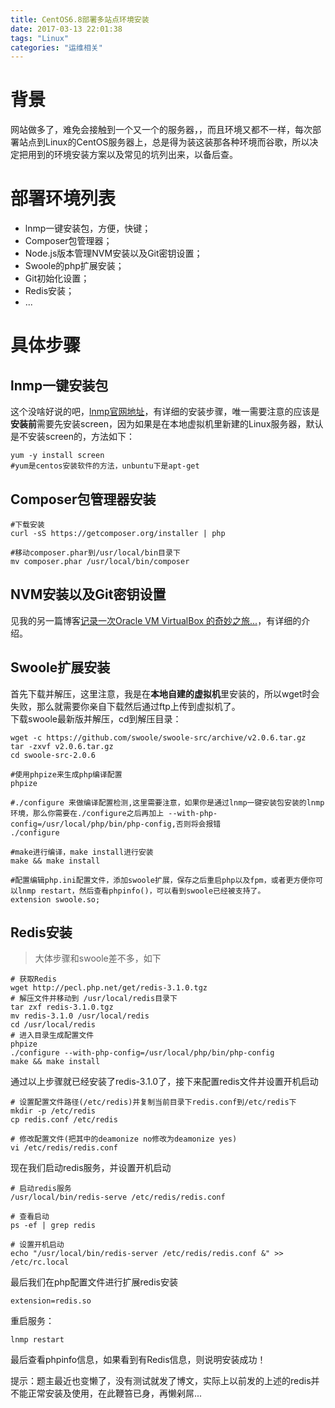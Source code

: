 ```yaml
---
title: CentOS6.8部署多站点环境安装
date: 2017-03-13 22:01:38
tags: "Linux"
categories: "运维相关"
---
```

# 背景   
网站做多了，难免会接触到一个又一个的服务器，，而且环境又都不一样，每次部署站点到Linux的CentOS服务器上，总是得为装这装那各种环境而谷歌，所以决定把用到的环境安装方案以及常见的坑列出来，以备后查。  
# 部署环境列表    
   -  lnmp一键安装包，方便，快键；
   -  Composer包管理器；
   -  Node.js版本管理NVM安装以及Git密钥设置；
   -  Swoole的php扩展安装；
   -  Git初始化设置；
   -  Redis安装；
   -  ...  

<!-- more -->

# 具体步骤  
## lnmp一键安装包  
这个没啥好说的吧，[lnmp官网地址](http://www.lnmp.org/)，有详细的安装步骤，唯一需要注意的应该是**安装前**需要先安装screen，因为如果是在本地虚拟机里新建的Linux服务器，默认是不安装screen的，方法如下：  
```
yum -y install screen    
#yum是centos安装软件的方法，unbuntu下是apt-get
```
## Composer包管理器安装  
```
#下载安装
curl -sS https://getcomposer.org/installer | php

#移动composer.phar到/usr/local/bin目录下
mv composer.phar /usr/local/bin/composer
```
## NVM安装以及Git密钥设置  
见我的另一篇博客[记录一次Oracle VM VirtualBox 的奇妙之旅...](https://my.oschina.net/ShangDev/blog/833998)，有详细的介绍。
## Swoole扩展安装  
首先下载并解压，这里注意，我是在**本地自建的虚拟机**里安装的，所以wget时会失败，那么就需要你亲自下载然后通过ftp上传到虚拟机了。  
下载swoole最新版并解压，cd到解压目录：  
```
wget -c https://github.com/swoole/swoole-src/archive/v2.0.6.tar.gz
tar -zxvf v2.0.6.tar.gz
cd swoole-src-2.0.6

#使用phpize来生成php编译配置
phpize

#./configure 来做编译配置检测,这里需要注意，如果你是通过lnmp一键安装包安装的lnmp环境，那么你需要在./configure之后再加上 --with-php-config=/usr/local/php/bin/php-config,否则将会报错
./configure

#make进行编译，make install进行安装
make && make install

#配置编辑php.ini配置文件，添加swoole扩展，保存之后重启php以及fpm，或者更方便你可以lnmp restart，然后查看phpinfo()，可以看到swoole已经被支持了。
extension swoole.so;
```
## Redis安装  
> 大体步骤和swoole差不多，如下  

```
# 获取Redis
wget http://pecl.php.net/get/redis-3.1.0.tgz
# 解压文件并移动到 /usr/local/redis目录下
tar zxf redis-3.1.0.tgz 
mv redis-3.1.0 /usr/local/redis
cd /usr/local/redis
# 进入目录生成配置文件
phpize
./configure --with-php-config=/usr/local/php/bin/php-config
make && make install
```
通过以上步骤就已经安装了redis-3.1.0了，接下来配置redis文件并设置开机启动  
```
# 设置配置文件路径(/etc/redis)并复制当前目录下redis.conf到/etc/redis下
mkdir -p /etc/redis
cp redis.conf /etc/redis

# 修改配置文件(把其中的deamonize no修改为deamonize yes)
vi /etc/redis/redis.conf
```
现在我们启动redis服务，并设置开机启动  
```
# 启动redis服务
/usr/local/bin/redis-serve /etc/redis/redis.conf

# 查看启动
ps -ef | grep redis

# 设置开机启动
echo "/usr/local/bin/redis-server /etc/redis/redis.conf &" >> /etc/rc.local
```
最后我们在php配置文件进行扩展redis安装  
```
extension=redis.so
```
重启服务：
```
lnmp restart
```
最后查看phpinfo信息，如果看到有Redis信息，则说明安装成功！  

提示：题主最近也变懒了，没有测试就发了博文，实际上以前发的上述的redis并不能正常安装及使用，在此鞭笞已身，再懒剁屌...
